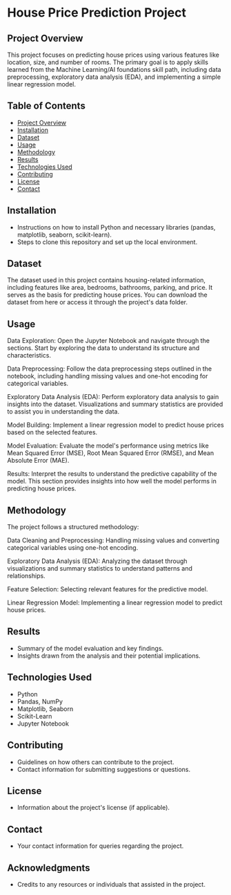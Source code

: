 # House Price Prediction Project

## Project Overview
This project focuses on predicting house prices using various features like location, size, and number of rooms. The primary goal is to apply skills learned from the Machine Learning/AI foundations skill path, including data preprocessing, exploratory data analysis (EDA), and implementing a simple linear regression model.

## Table of Contents
- [Project Overview](#project-overview)
- [Installation](#installation)
- [Dataset](#dataset)
- [Usage](#usage)
- [Methodology](#methodology)
- [Results](#results)
- [Technologies Used](#technologies-used)
- [Contributing](#contributing)
- [License](#license)
- [Contact](#contact)

## Installation
- Instructions on how to install Python and necessary libraries (pandas, matplotlib, seaborn, scikit-learn).
- Steps to clone this repository and set up the local environment.

## Dataset
The dataset used in this project contains housing-related information, including features like area, bedrooms, bathrooms, parking, and price. It serves as the basis for predicting house prices. You can download the dataset from here or access it through the project's data folder.

## Usage
Data Exploration: Open the Jupyter Notebook and navigate through the sections. Start by exploring the data to understand its structure and characteristics.

Data Preprocessing: Follow the data preprocessing steps outlined in the notebook, including handling missing values and one-hot encoding for categorical variables.

Exploratory Data Analysis (EDA): Perform exploratory data analysis to gain insights into the dataset. Visualizations and summary statistics are provided to assist you in understanding the data.

Model Building: Implement a linear regression model to predict house prices based on the selected features.

Model Evaluation: Evaluate the model's performance using metrics like Mean Squared Error (MSE), Root Mean Squared Error (RMSE), and Mean Absolute Error (MAE).

Results: Interpret the results to understand the predictive capability of the model. This section provides insights into how well the model performs in predicting house prices.

## Methodology
The project follows a structured methodology:

Data Cleaning and Preprocessing: Handling missing values and converting categorical variables using one-hot encoding.

Exploratory Data Analysis (EDA): Analyzing the dataset through visualizations and summary statistics to understand patterns and relationships.

Feature Selection: Selecting relevant features for the predictive model.

Linear Regression Model: Implementing a linear regression model to predict house prices.

## Results
- Summary of the model evaluation and key findings.
- Insights drawn from the analysis and their potential implications.

## Technologies Used
- Python
- Pandas, NumPy
- Matplotlib, Seaborn
- Scikit-Learn
- Jupyter Notebook

## Contributing
- Guidelines on how others can contribute to the project.
- Contact information for submitting suggestions or questions.

## License
- Information about the project's license (if applicable).

## Contact
- Your contact information for queries regarding the project.

## Acknowledgments
- Credits to any resources or individuals that assisted in the project.
